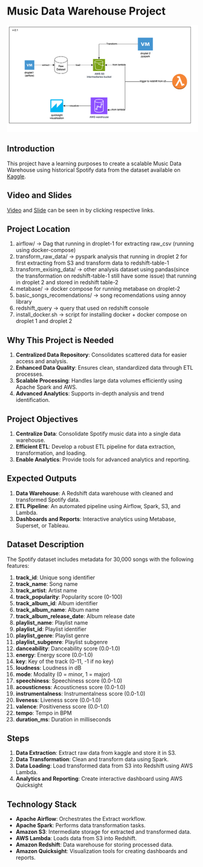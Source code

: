 # Music Data Warehouse Project
![Project Architecture](image.png)


## Introduction

This project have a learning purposes to create a scalable Music Data Warehouse using historical Spotify data from the dataset available on [Kaggle](https://raw.githubusercontent.com/rfordatascience/tidytuesday/master/data/2020/2020-01-21/spotify_songs.csv).  

## Video and Slides

[Video](https://youtu.be/h9fawCS2Jkk) and [Slide](https://docs.google.com/presentation/d/11XD12SjPKmb7PtSyQgYubaN6qyVMGuH0PQrE-Ro1QIU/edit?usp=sharing) can be seen in by clicking respective links. 

## Project Location
1. airflow/ -> Dag that running in droplet-1 for extracting raw_csv (running using docker-compose)
2. transform_raw_data/ -> pyspark analysis that running in droplet 2 for first extracting from S3 and transform data to redshift-table-1
3. transform_exising_data/ -> other analysis dataset using pandas(since the transformation on redshift-table-1 still have some issue) that running in droplet 2 and  stored in redshift table-2
4. metabase/ -> docker compose for running metabase on droplet-2
5. basic_songs_recomendations/ -> song recomendations using annoy library
6. redshift_query -> query that used on redshift console
7. install_docker.sh -> script for installing docker + docker compose on droplet 1 and droplet 2

## Why This Project is Needed

1. **Centralized Data Repository**: Consolidates scattered data for easier access and analysis.
2. **Enhanced Data Quality**: Ensures clean, standardized data through ETL processes.
3. **Scalable Processing**: Handles large data volumes efficiently using Apache Spark and AWS.
4. **Advanced Analytics**: Supports in-depth analysis and trend identification.

## Project Objectives

1. **Centralize Data**: Consolidate Spotify music data into a single data warehouse.
2. **Efficient ETL**: Develop a robust ETL pipeline for data extraction, transformation, and loading.
3. **Enable Analytics**: Provide tools for advanced analytics and reporting.

## Expected Outputs

1. **Data Warehouse**: A Redshift data warehouse with cleaned and transformed Spotify data.
2. **ETL Pipeline**: An automated pipeline using Airflow, Spark, S3, and Lambda.
3. **Dashboards and Reports**: Interactive analytics using Metabase, Superset, or Tableau.

## Dataset Description

The Spotify dataset includes metadata for 30,000 songs with the following features:

1. **track_id**: Unique song identifier
2. **track_name**: Song name
3. **track_artist**: Artist name
4. **track_popularity**: Popularity score (0-100)
5. **track_album_id**: Album identifier
6. **track_album_name**: Album name
7. **track_album_release_date**: Album release date
8. **playlist_name**: Playlist name
9. **playlist_id**: Playlist identifier
10. **playlist_genre**: Playlist genre
11. **playlist_subgenre**: Playlist subgenre
12. **danceability**: Danceability score (0.0-1.0)
13. **energy**: Energy score (0.0-1.0)
14. **key**: Key of the track (0-11, -1 if no key)
15. **loudness**: Loudness in dB
16. **mode**: Modality (0 = minor, 1 = major)
17. **speechiness**: Speechiness score (0.0-1.0)
18. **acousticness**: Acousticness score (0.0-1.0)
19. **instrumentalness**: Instrumentalness score (0.0-1.0)
20. **liveness**: Liveness score (0.0-1.0)
21. **valence**: Positiveness score (0.0-1.0)
22. **tempo**: Tempo in BPM
23. **duration_ms**: Duration in milliseconds

## Steps

1. **Data Extraction**: Extract raw data from kaggle and store it in S3.
2. **Data Transformation**: Clean and transform data using Spark.
3. **Data Loading**: Load transformed data from S3 into Redshift using AWS Lambda.
5. **Analytics and Reporting**: Create interactive dashboard using AWS Quicksight

## Technology Stack 
* **Apache Airflow**: Orchestrates the Extract workflow.
* **Apache Spark**: Performs data transformation tasks.
* **Amazon S3**: Intermediate storage for extracted and transformed data.
* **AWS Lambda**: Loads data from S3 into Redshift.
* **Amazon Redshift**: Data warehouse for storing processed data.
* **Amazon Quicksight**: Visualization tools for creating dashboards and reports.
